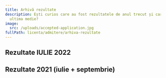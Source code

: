 ```yaml
---
title: Arhivă rezultate
description: Ești curios care au fost rezultatele de anul trecut și care a fost
  ultima medie?
image:
  src: /uploads/accepted-application.jpg
fullPath: licenta/admitere/arhiva-rezultate
---
```

<Block color="yellow">

## Rezultate IULIE 2022

<Attachment label="Rezultatele finale, dar și pe runde ale admiterii din iulie 2022 - specializarea INFO (10L și 10DL)" internal="licenta/admitere/arhiva-rezultate/rezultate-admitere-informatica-2022"></Attachment>

<Attachment label="Rezultatele finale și pe runde ale admiterii din iulie 2022 - 6L - CTI, CTI-en și IS" internal="licenta/admitere/arhiva-rezultate/rezultate-admitere-2022"></Attachment>

</Block>

<Block color="red">

## Rezultate 2021 (iulie + septembrie)

<Attachment label="Click aici pentru a afla ultimele medii de la admiterea din iulie 2021!" internal="licenta/admitere/arhiva-rezultate/rezultate"></Attachment>

<Attachment label="Admiterea din toamna lui 2021 s-a realizat doar pentru a ocupa locurile libere de la informatică, iar mediile cu care s-a intrat sunt aici." internal="licenta/admitere/arhiva-rezultate/rezultate-finale"></Attachment>

</Block>